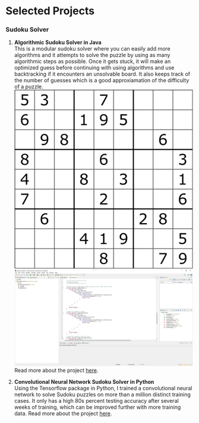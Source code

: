 # Selected Projects

### Sudoku Solver
1. **Algorithmic Sudoku Solver in Java**\
This is a modular sudoku solver where you can easily add more algorithms and it attempts to solve the puzzle by using as many algorithmic steps as possible. Once it gets stuck, it will make an optimized guess before continuing with using algorithms and use backtracking if it encounters an unsolvable board. It also keeps track of the number of guesses which is a good approxiamation of the difficulty of a puzzle.
![Sudoku Image](/images/sudokuboard1.png) ![Code Image](/images/JavaSudoku1.jpg)
Read more about the project [here](/Sudoku-Solver).

2. **Convolutional Neural Network Sudoku Solver in Python** \
Using the Tensorflow package in Python, I trained a convolutional neural network to solve Sudoku puzzles on more than a million distinct training cases. It only has a high 80s percent testing accuracy after several weeks of training, which can be improved further with more training data. 
Read more about the project [here](/TensorflowSudoku).
